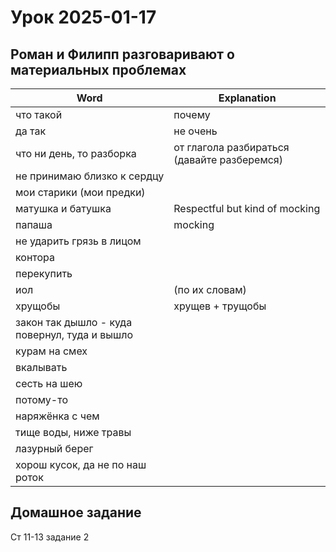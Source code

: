 # Урок 2025-01-17

## Роман и Филипп разговаривают о материальных проблемах

| Word                                        | Explanation                                |
|---------------------------------------------|--------------------------------------------|
|что такой                                    |почему                                      |
|да так                                       |не очень                                    |
|что ни день, то разборка                     | от глагола разбираться (давайте разберемся)|
|не принимаю близко к сердцу                  |                                            |
|мои старики (мои предки)||
|матушка и батушка| Respectful but kind of mocking|
|папаша| mocking|
|не ударить грязь в лицом||
|контора||
|перекупить||
|иол | (по их словам)|
|хрущобы|хрущев + трущобы|
|закон так дышло - куда повернул, туда и вышло||
|курам на смех||
|вкалывать||
|сесть на шею||
|потому-то|| 
|наряжёнка с чем||
|тище воды, ниже травы||
|лазурный берег||
|хорош кусок, да не по наш роток||

## Домашное задание 

Ст 11-13 задание 2

